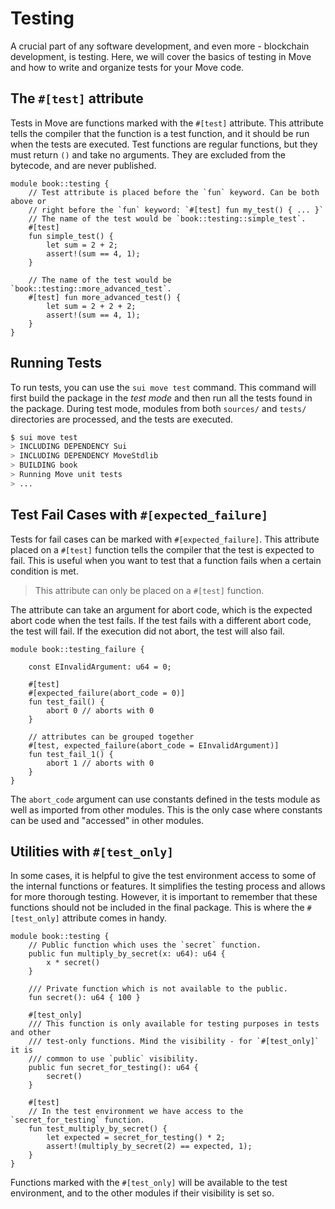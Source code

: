 # Testing

A crucial part of any software development, and even more - blockchain development, is testing. Here, we will cover the basics of testing in Move and how to write and organize tests for your Move code.

## The `#[test]` attribute

Tests in Move are functions marked with the `#[test]` attribute. This attribute tells the compiler that the function is a test function, and it should be run when the tests are executed. Test functions are regular functions, but they must return `()` and take no arguments. They are excluded from the bytecode, and are never published.

```move
module book::testing {
    // Test attribute is placed before the `fun` keyword. Can be both above or
    // right before the `fun` keyword: `#[test] fun my_test() { ... }`
    // The name of the test would be `book::testing::simple_test`.
    #[test]
    fun simple_test() {
        let sum = 2 + 2;
        assert!(sum == 4, 1);
    }

    // The name of the test would be `book::testing::more_advanced_test`.
    #[test] fun more_advanced_test() {
        let sum = 2 + 2 + 2;
        assert!(sum == 4, 1);
    }
}
```

## Running Tests

To run tests, you can use the `sui move test` command. This command will first build the package in the *test mode* and then run all the tests found in the package. During test mode, modules from both `sources/` and `tests/` directories are processed, and the tests are executed.

```bash
$ sui move test
> INCLUDING DEPENDENCY Sui
> INCLUDING DEPENDENCY MoveStdlib
> BUILDING book
> Running Move unit tests
> ...
```

<!-- TODO: fill output -->

## Test Fail Cases with `#[expected_failure]`

Tests for fail cases can be marked with `#[expected_failure]`. This attribute placed on a `#[test]` function tells the compiler that the test is expected to fail. This is useful when you want to test that a function fails when a certain condition is met.

> This attribute can only be placed on a `#[test]` function.

The attribute can take an argument for abort code, which is the expected abort code when the test fails. If the test fails with a different abort code, the test will fail. If the execution did not abort, the test will also fail.

```move
module book::testing_failure {

    const EInvalidArgument: u64 = 0;

    #[test]
    #[expected_failure(abort_code = 0)]
    fun test_fail() {
        abort 0 // aborts with 0
    }

    // attributes can be grouped together
    #[test, expected_failure(abort_code = EInvalidArgument)]
    fun test_fail_1() {
        abort 1 // aborts with 0
    }
}
```

The `abort_code` argument can use constants defined in the tests module as well as imported from other modules. This is the only case where constants can be used and "accessed" in other modules.

## Utilities with `#[test_only]`

In some cases, it is helpful to give the test environment access to some of the internal functions or features. It simplifies the testing process and allows for more thorough testing. However, it is important to remember that these functions should not be included in the final package. This is where the `#[test_only]` attribute comes in handy.

```move
module book::testing {
    // Public function which uses the `secret` function.
    public fun multiply_by_secret(x: u64): u64 {
        x * secret()
    }

    /// Private function which is not available to the public.
    fun secret(): u64 { 100 }

    #[test_only]
    /// This function is only available for testing purposes in tests and other
    /// test-only functions. Mind the visibility - for `#[test_only]` it is
    /// common to use `public` visibility.
    public fun secret_for_testing(): u64 {
        secret()
    }

    #[test]
    // In the test environment we have access to the `secret_for_testing` function.
    fun test_multiply_by_secret() {
        let expected = secret_for_testing() * 2;
        assert!(multiply_by_secret(2) == expected, 1);
    }
}
```

Functions marked with the `#[test_only]` will be available to the test environment, and to the other modules if their visibility is set so.
